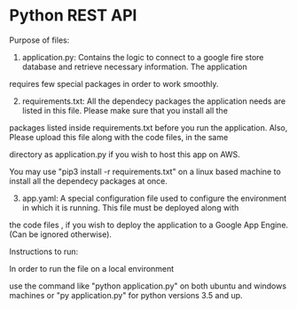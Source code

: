 # Python REST API



Purpose of files: 

1) application.py: Contains the logic to connect to a google fire store database and retrieve necessary information. The application 

requires few special packages in order to work smoothly.

2) requirements.txt: All the dependecy packages the application needs are listed in this file. Please make sure that you install all the 

packages listed inside requirements.txt before you run the application. Also, Please upload this file along with the code files, in the same

directory as application.py if you wish to host this app on AWS.

You may use "pip3 install -r requirements.txt" on a linux based machine to install all the dependecy packages at once.

3) app.yaml: A special configuration file used to configure the environment in which it is running. This file must be deployed along with 

the code files , if you wish to deploy the application to a Google App Engine. (Can be ignored otherwise). 





Instructions to run:

In order to run the file on a local environment

use the command like "python application.py" on both ubuntu and windows machines  or "py application.py" for python versions 3.5 and up.
